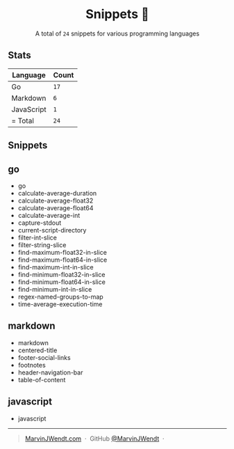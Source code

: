 <h1 align="center">Snippets 📓</h1>

<p align="center">A total of <code>24</code> snippets for various programming languages</p>

## Stats

|Language|Count|
|--------|-----|
|Go|`17`|
|Markdown|`6`|
|JavaScript|`1`|
| = Total|`24`|

## Snippets


## go
- go
- calculate-average-duration
- calculate-average-float32
- calculate-average-float64
- calculate-average-int
- capture-stdout
- current-script-directory
- filter-int-slice
- filter-string-slice
- find-maximum-float32-in-slice
- find-maximum-float64-in-slice
- find-maximum-int-in-slice
- find-minimum-float32-in-slice
- find-minimum-float64-in-slice
- find-minimum-int-in-slice
- regex-named-groups-to-map
- time-average-execution-time

## markdown
- markdown
- centered-title
- footer-social-links
- footnotes
- header-navigation-bar
- table-of-content

## javascript
- javascript


---

> [MarvinJWendt.com](https://marvinjwendt.com) &nbsp;&middot;&nbsp;
> GitHub [@MarvinJWendt](https://github.com/MarvinJWendt) &nbsp;&middot;&nbsp;
